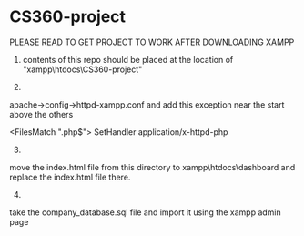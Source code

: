 # CS360-project

PLEASE READ TO GET PROJECT TO WORK AFTER DOWNLOADING XAMPP

1) contents of this repo should be placed at the location of "xampp\htdocs\CS360-project"

2)
apache->config->httpd-xampp.conf and add this exception near the start above the others

<FilesMatch "\.php$">
SetHandler application/x-httpd-php
</FilesMatch>

3)
move the index.html file from this directory to xampp\htdocs\dashboard and replace the index.html file there.

4)
take the company_database.sql file and import it using the xampp admin page
